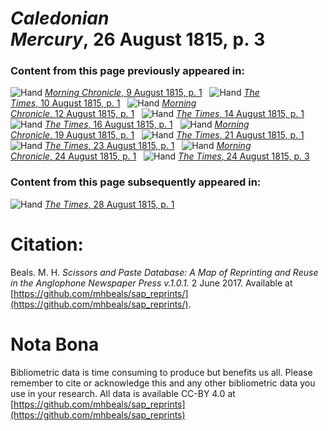 # *Caledonian Mercury*, 26 August 1815, p. 3  
  
### Content from this page previously appeared in:  
![Hand](http://scissorsandpaste.net/wp-content/uploads/2017/06/smallhandpointer.png) [*Morning Chronicle*, 9 August 1815, p. 1](https://mhbeals.github.io/sap_html/Morning-Chronicle/Morning-Chronicle-9-August-1815-p-1)  
![Hand](http://scissorsandpaste.net/wp-content/uploads/2017/06/smallhandpointer.png) [*The Times*, 10 August 1815, p. 1](https://mhbeals.github.io/sap_html/The-Times/The-Times-10-August-1815-p-1)  
![Hand](http://scissorsandpaste.net/wp-content/uploads/2017/06/smallhandpointer.png) [*Morning Chronicle*, 12 August 1815, p. 1](https://mhbeals.github.io/sap_html/Morning-Chronicle/Morning-Chronicle-12-August-1815-p-1)  
![Hand](http://scissorsandpaste.net/wp-content/uploads/2017/06/smallhandpointer.png) [*The Times*, 14 August 1815, p. 1](https://mhbeals.github.io/sap_html/The-Times/The-Times-14-August-1815-p-1)  
![Hand](http://scissorsandpaste.net/wp-content/uploads/2017/06/smallhandpointer.png) [*The Times*, 16 August 1815, p. 1](https://mhbeals.github.io/sap_html/The-Times/The-Times-16-August-1815-p-1)  
![Hand](http://scissorsandpaste.net/wp-content/uploads/2017/06/smallhandpointer.png) [*Morning Chronicle*, 19 August 1815, p. 1](https://mhbeals.github.io/sap_html/Morning-Chronicle/Morning-Chronicle-19-August-1815-p-1)  
![Hand](http://scissorsandpaste.net/wp-content/uploads/2017/06/smallhandpointer.png) [*The Times*, 21 August 1815, p. 1](https://mhbeals.github.io/sap_html/The-Times/The-Times-21-August-1815-p-1)  
![Hand](http://scissorsandpaste.net/wp-content/uploads/2017/06/smallhandpointer.png) [*The Times*, 23 August 1815, p. 1](https://mhbeals.github.io/sap_html/The-Times/The-Times-23-August-1815-p-1)  
![Hand](http://scissorsandpaste.net/wp-content/uploads/2017/06/smallhandpointer.png) [*Morning Chronicle*, 24 August 1815, p. 1](https://mhbeals.github.io/sap_html/Morning-Chronicle/Morning-Chronicle-24-August-1815-p-1)  
![Hand](http://scissorsandpaste.net/wp-content/uploads/2017/06/smallhandpointer.png) [*The Times*, 24 August 1815, p. 3](https://mhbeals.github.io/sap_html/The-Times/The-Times-24-August-1815-p-3)  
  
### Content from this page subsequently appeared in:  
![Hand](http://scissorsandpaste.net/wp-content/uploads/2017/06/smallhandpointer.png) [*The Times*, 28 August 1815, p. 1](https://mhbeals.github.io/sap_html/The-Times/The-Times-28-August-1815-p-1)  


# Citation: 

Beals. M. H. *Scissors and Paste Database: A Map of Reprinting and Reuse in the Anglophone Newspaper Press v.1.0.1.* 2 June 2017. Available at [https://github.com/mhbeals/sap_reprints/](https://github.com/mhbeals/sap_reprints/). 

# Nota Bona

Bibliometric data is time consuming to produce but benefits us all. Please remember to cite or acknowledge this and any other bibliometric data you use in your research. All data is available CC-BY 4.0 at [https://github.com/mhbeals/sap_reprints](https://github.com/mhbeals/sap_reprints)